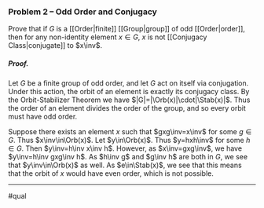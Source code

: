 ### Problem 2 – Odd Order and Conjugacy
Prove that if $G$ is a [[Order|finite]] [[Group|group]] of odd [[Order|order]], then for any non-identity element $x\in G$, $x$ is not [[Conjugacy Class|conjugate]] to $x\inv$.

##### *Proof.*
Let $G$ be a finite group of odd order, and let $G$ act on itself via conjugation. Under this action, the orbit of an element is exactly its conjugacy class. By the Orbit-Stabilizer Theorem we have $|G|=|\Orb(x)|\cdot|\Stab(x)|$. Thus the order of an element divides the order of the group, and so every orbit must have odd order.

Suppose there exists an element $x$ such that $gxg\inv=x\inv$ for some $g\in G$. Thus $x\inv\in\Orb(x)$. Let $y\in\Orb(x)$. Thus $y=hxh\inv$ for some $h\in G$. Then $y\inv=h\inv x\inv h$. However, as $x\inv=gxg\inv$, we have $y\inv=h\inv gxg\inv h$. As $h\inv g$ and $g\inv h$ are both in $G$, we see that $y\inv\in\Orb(x)$ as well. As $e\in\Stab(x)$, we see that this means that the orbit of $x$ would have even order, which is not possible.
***
#qual